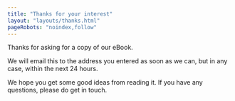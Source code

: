 ```yaml
---
title: "Thanks for your interest"
layout: "layouts/thanks.html"
pageRobots: "noindex,follow"
---
```

Thanks for asking for a copy of our eBook.

We will email this to the address you entered as soon as we can, but in any case, within the next 24 hours.

We hope you get some good ideas from reading it. If you have any questions, please do get in touch.
